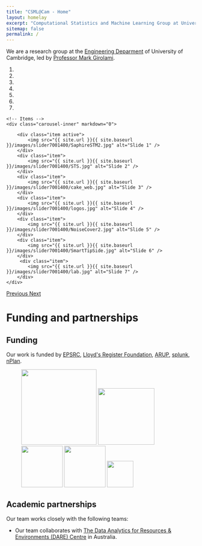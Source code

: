 ```yaml
---
title: "CSML@Cam - Home"
layout: homelay
excerpt: "Computational Statistics and Machine Learning Group at University of Cambridge."
sitemap: false
permalink: /
---
```



We are a research group at the [Engineering Deparment](http://www.eng.cam.ac.uk/) of University of Cambridge, led by [Professor Mark Girolami](https://prof-girolami.uk/).

<div markdown="0" id="carousel" class="carousel slide" data-ride="carousel" data-interval="5000" data-pause="hover" >
    <!-- Menu -->
    <ol class="carousel-indicators">
        <li data-target="#carousel" data-slide-to="0" class="active"></li>
        <li data-target="#carousel" data-slide-to="1"></li>
        <li data-target="#carousel" data-slide-to="2"></li>
        <li data-target="#carousel" data-slide-to="3"></li>
        <li data-target="#carousel" data-slide-to="4"></li>
        <li data-target="#carousel" data-slide-to="5"></li>
        <li data-target="#carousel" data-slide-to="6"></li>
    </ol>

    <!-- Items -->
    <div class="carousel-inner" markdown="0">

        <div class="item active">
            <img src="{{ site.url }}{{ site.baseurl }}/images/slider7001400/SaphireSTM2.jpg" alt="Slide 1" />
        </div>
        <div class="item">
            <img src="{{ site.url }}{{ site.baseurl }}/images/slider7001400/STS.jpg" alt="Slide 2" />
        </div>
        <div class="item">
            <img src="{{ site.url }}{{ site.baseurl }}/images/slider7001400/cake_web.jpg" alt="Slide 3" />
        </div>
        <div class="item">
            <img src="{{ site.url }}{{ site.baseurl }}/images/slider7001400/logos.jpg" alt="Slide 4" />
        </div>
        <div class="item">
            <img src="{{ site.url }}{{ site.baseurl }}/images/slider7001400/NoiseCover2.jpg" alt="Slide 5" />
        </div>
        <div class="item">
            <img src="{{ site.url }}{{ site.baseurl }}/images/slider7001400/SmartTipSide.jpg" alt="Slide 6" />
        </div>       
         <div class="item">
            <img src="{{ site.url }}{{ site.baseurl }}/images/slider7001400/lab.jpg" alt="Slide 7" />
        </div>
    </div>
  <a class="left carousel-control" href="#carousel" role="button" data-slide="prev">
    <span class="glyphicon glyphicon-chevron-left" aria-hidden="true"></span>
    <span class="sr-only">Previous</span>
  </a>
  <a class="right carousel-control" href="#carousel" role="button" data-slide="next">
    <span class="glyphicon glyphicon-chevron-right" aria-hidden="true"></span>
    <span class="sr-only">Next</span>
  </a>
</div>


<h1>Funding and partnerships</h1>

<h2> Funding</h2>

Our work is funded by [EPSRC](https://epsrc.ukri.org/), [Lloyd's Register Foundation](https://www.lrfoundation.org.uk/en/), [ARUP](https://www.arup.com/), [splunk](https://www.splunk.com/), [nPlan](https://www.nplan.io/).

<figure class="fifth">
  <img src="{{ site.url }}{{ site.baseurl }}/images/logopic/logo-esprc.png" style="width: 200px">
  <img src="{{ site.url }}{{ site.baseurl }}/images/logopic/logo-lrf.svg" style="width: 150px">
  <img src="{{ site.url }}{{ site.baseurl }}/images/logopic/logo-arup.png" style="width: 110px">
  <img src="{{ site.url }}{{ site.baseurl }}/images/logopic/logo-splunk-black-white-bg.png" style="width: 110px">
  <img src="{{ site.url }}{{ site.baseurl }}/images/logopic/logo-nplan.png" style="width: 70px">
</figure>

<h2>Academic partnerships</h2>

Our team works closely with the following teams:
 <ul>
  <li>Our team collaborates  with <a href="https://darecentre.org.au/">The Data Analytics for Resources & Environments (DARE) Centre</a> in Australia.</li>
</ul> 
